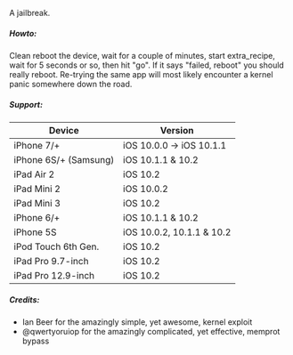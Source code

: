 A jailbreak.

##### Howto:

Clean reboot the device, wait for a couple of minutes, start extra_recipe, wait for 5 seconds or so, then hit "go".
If it says "failed, reboot" you should really reboot.  Re-trying the same app will most likely encounter a kernel panic somewhere down the road.

##### Support:

| Device | Version |
|---------|----------|
| iPhone 7/+ | iOS 10.0.0 -> iOS 10.1.1 |
| iPhone 6S/+ (Samsung) | iOS 10.1.1 & 10.2 |
| iPad Air 2 | iOS 10.2 |
| iPad Mini 2 | iOS 10.0.2 |
| iPad Mini 3 | iOS 10.2 |
| iPhone 6/+ | iOS 10.1.1 & 10.2 |
| iPhone 5S | iOS 10.0.2, 10.1.1 & 10.2 |
| iPod Touch 6th Gen. | iOS 10.2 |
| iPad Pro 9.7-inch | iOS 10.2 |
| iPad Pro 12.9-inch | iOS 10.2 |

##### Credits:

* Ian Beer for the amazingly simple, yet awesome, kernel exploit
* @qwertyoruiop for the amazingly complicated, yet effective, memprot bypass
